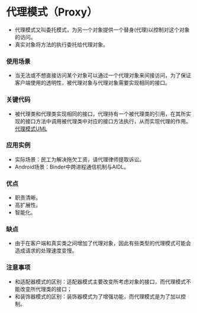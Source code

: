 # 代理模式（Proxy） 
- 代理模式又叫委托模式，为另一个对象提供一个替身(代理)以控制对这个对象的访问。
- 真实对象将方法的执行委托给代理对象。

### 使用场景
- 当无法或不想直接访问某个对象可以通过一个代理对象来间接访问，为了保证客户端使用的透明性，被代理对象与代理对象需要实现相同的接口。

### 关键代码
- 被代理类和代理类实现相同的接口，代理持有一个被代理类的引用，在其所实现的接口方法中调用被代理类中对应的接口方法执行，从而实现代理的作用。
 [代理模式UML](https://github.com/KisCode/DesignPattern/blob/master/imgage/Proxy.png)


### 应用实例 
- 实际场景：民工为解决拖欠工资，请代理律师提取诉讼。 
- Android场景：Binder中跨进程通信机制与AIDL。 

### 优点 
- 职责清晰。 
- 高扩展性。 
- 智能化。

### 缺点
- 由于在客户端和真实类之间增加了代理对象，因此有些类型的代理模式可能会造成请求的处理速度变慢。 

### 注意事项
- 和适配器模式的区别：适配器模式主要改变所考虑对象的接口，而代理模式不能改变所代理类的接口；
- 和装饰器模式的区别：装饰器模式为了增强功能，而代理模式是为了加以控制。
